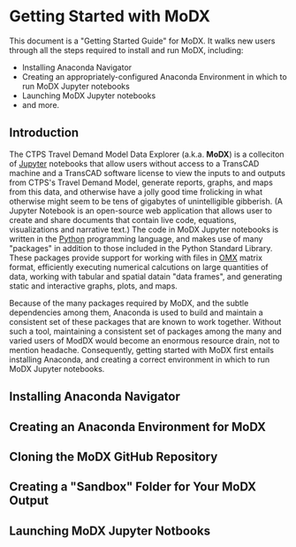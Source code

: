 # Getting Started with MoDX

This document is a "Getting Started Guide" for MoDX. It walks new users through all the steps required to install and run MoDX, including:
* Installing Anaconda Navigator
* Creating an appropriately-configured Anaconda Environment in which to run MoDX Jupyter notebooks
* Launching MoDX Jupyter notebooks
* and more.

## Introduction 

The CTPS Travel Demand Model Data Explorer (a.k.a. __MoDX__) is a colleciton of [Jupyter](https://jupyter.org) notebooks that allow users without access to a TransCAD machine
and a TransCAD software license to view the inputs to and outputs from CTPS's Travel Demand Model, generate reports, graphs, and maps from this data,
and otherwise have a jolly good time frolicking in what otherwise might seem to be tens of gigabytes of unintelligible gibberish. (A Jupyter Notebook is an open-source web
application that allows user to create and share documents that contain live code, equations, visualizations and narrative text.) The code in MoDX Jupyter notebooks is
written in the [Python](https://python.org) programming language, and makes use of many "packages" in addition to those included in the Python Standard Library.
These packages provide support for working with files in [OMX](https://github.com/osPlanning/omx/wiki/Specification) matrix format,
efficiently executing numerical calcutions on large quantities of data, working with tabular and spatial datain "data frames", 
and generating static and interactive graphs, plots, and maps.  

Because of the many packages required by MoDX, and the subtle dependencies among them, Anaconda is used to build and maintain a consistent set of these packages
that are known to work together. Without such a tool, maintaining a consistent set of packages among the many and varied users of ModDX would become an enormous
resource drain, not to mention headache. Consequently, getting started with MoDX first entails installing Anaconda, and creating a correct environment in which
to run MoDX Jupyter notebooks.

## Installing Anaconda Navigator

## Creating an Anaconda Environment for MoDX

## Cloning the MoDX GitHub Repository

## Creating a "Sandbox" Folder for Your MoDX Output

## Launching MoDX Jupyter Notbooks


